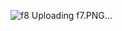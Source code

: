 ![f8](https://github.com/Ukashaasi587/food-app-ui-Adobe-xd/assets/101490894/19644d23-d481-4b64-86db-16cdc958ff9f)
Uploading f7.PNG…

